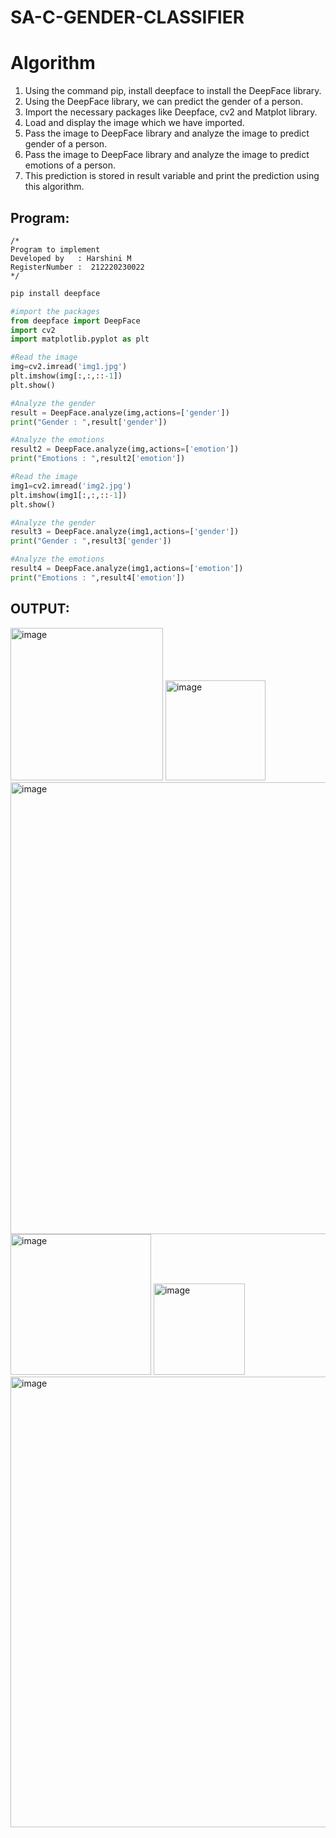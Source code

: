 # SA-C-GENDER-CLASSIFIER
# Algorithm
1. Using the command pip, install deepface to install the DeepFace library.
2. Using the DeepFace library, we can predict the gender of a person.
3. Import the necessary packages like Deepface, cv2 and Matplot library.
4. Load and display the image which we have imported.
5. Pass the image to DeepFace library and analyze the image to predict gender of a person.
6. Pass the image to DeepFace library and analyze the image to predict emotions of a person.
7. This prediction is stored in result variable and print the prediction using this algorithm.

## Program:
```
/*
Program to implement 
Developed by   : Harshini M
RegisterNumber :  212220230022
*/
```
```python
pip install deepface

#import the packages
from deepface import DeepFace
import cv2
import matplotlib.pyplot as plt

#Read the image
img=cv2.imread('img1.jpg')
plt.imshow(img[:,:,::-1])
plt.show()

#Analyze the gender
result = DeepFace.analyze(img,actions=['gender'])
print("Gender : ",result['gender'])

#Analyze the emotions
result2 = DeepFace.analyze(img,actions=['emotion'])
print("Emotions : ",result2['emotion'])

#Read the image
img1=cv2.imread('img2.jpg')
plt.imshow(img1[:,:,::-1])
plt.show()

#Analyze the gender
result3 = DeepFace.analyze(img1,actions=['gender'])
print("Gender : ",result3['gender'])

#Analyze the emotions
result4 = DeepFace.analyze(img1,actions=['emotion'])
print("Emotions : ",result4['emotion'])

```

## OUTPUT:
<img width="244" alt="image" src="https://user-images.githubusercontent.com/75235554/173192963-fa61afdd-aa3c-4f5c-b248-e10839edd372.png">
<img width="160" alt="image" src="https://user-images.githubusercontent.com/75235554/173192967-7e74e497-000a-4c48-bf65-8854e0d2387e.png">
<img width="723" alt="image" src="https://user-images.githubusercontent.com/75235554/173192979-ccf25195-5d82-41b3-8da4-fc59247328da.png">
<img width="225" alt="image" src="https://user-images.githubusercontent.com/75235554/173192985-1b938b18-d2b6-4d82-bf9c-1549981f7c7b.png">
<img width="146" alt="image" src="https://user-images.githubusercontent.com/75235554/173192995-e5aeadbc-97bb-406f-bf62-4b02379c2df3.png">
<img width="721" alt="image" src="https://user-images.githubusercontent.com/75235554/173193009-baa3c21f-0e80-4422-8873-93d6bd7ba081.png">



